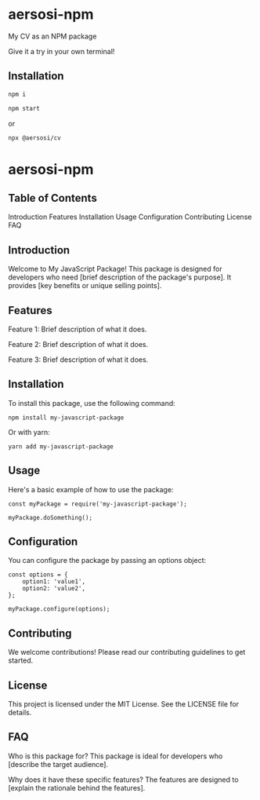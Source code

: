 # aersosi-npm
My CV as an NPM package

Give it a try in your own terminal!

## Installation

```sh
npm i

npm start
```

or

```sh
npx @aersosi/cv
```


# aersosi-npm

## Table of Contents
Introduction
Features
Installation
Usage
Configuration
Contributing
License
FAQ

## Introduction
Welcome to My JavaScript Package! This package is designed for developers who need [brief description of the package's purpose]. It provides [key benefits or unique selling points].

## Features
Feature 1: Brief description of what it does.

Feature 2: Brief description of what it does.

Feature 3: Brief description of what it does.

## Installation
To install this package, use the following command:

```
npm install my-javascript-package
```

Or with yarn:

```
yarn add my-javascript-package
```



## Usage
Here's a basic example of how to use the package:

```
const myPackage = require('my-javascript-package');

myPackage.doSomething();
```

## Configuration
You can configure the package by passing an options object:

```
const options = {
    option1: 'value1',
    option2: 'value2',
};

myPackage.configure(options);
```

## Contributing
We welcome contributions! Please read our contributing guidelines to get started.

## License
This project is licensed under the MIT License. See the LICENSE file for details.

## FAQ
Who is this package for?
This package is ideal for developers who [describe the target audience].

Why does it have these specific features?
The features are designed to [explain the rationale behind the features].